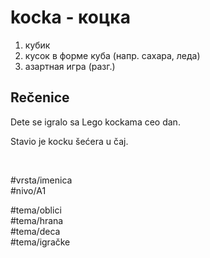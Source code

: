 # kocka - коцка

1. кубик  
2. кусок в форме куба (напр. сахара, леда)  
3. азартная игра (разг.)

## Rečenice

Dete se igralo sa Lego kockama ceo dan.

Stavio je kocku šećera u čaj.

<br>

#vrsta/imenica  
#nivo/A1  

#tema/oblici  
#tema/hrana  
#tema/deca  
#tema/igračke  
